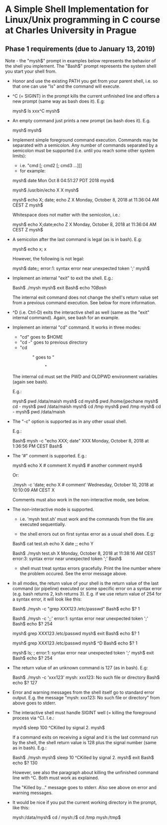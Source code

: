 # A Simple Shell Implementation for Linux/Unix programming in C course at Charles University in Prague

Phase 1 requirements (due to January 13, 2019)
-------
Note - the "mysh$" prompt in examples below represents the behavior of
the shell you implement.  The "Bash$" prompt represents the system shell
you start your shell from.

- Honor and use the existing PATH you get from your parent shell, i.e.
  so that one can use "ls" and the command will execute.

- ^C (= SIGINT) in the prompt kills the current unfinished line and
  offers a new prompt (same way as bash does it).  E.g:

	mysh$ ls xxx^C
	mysh$

- An empty command just prints a new prompt (as bash does it).  E.g.

	mysh$ <SPACE><SPACE><SPACE><ENTER>
	mysh$

- Implement simple foreground command execution.  Commands may be
  separated with a semicolon.  Any number of commands separated by a
  semicolon must be supported (i.e. until you reach some other system
  limits):

	- i.e. "cmd [; cmd2 [; cmd3 ...]]]
	- for example:

	mysh$ date
	Mon Oct  8 04:51:27 PDT 2018
	mysh$

	mysh$ /usr/bin/echo X
	X
	mysh$

	mysh$ echo X; date; echo Z
	X
	Monday, October  8, 2018 at 11:36:04 AM CEST
	Z
	mysh$

  Whitespace does not matter with the semicolon, i.e.:

	mysh$ echo X;date;echo Z
	X
	Monday, October  8, 2018 at 11:36:04 AM CEST
	Z
	mysh$

- A semicolon after the last command is legal (as is in bash).  E.g:

	mysh$ echo x;
	x

  However, the following is not legal:

	mysh$ date;;
	error:1: syntax error near unexpected token ';'
	mysh$

- Implement an internal "exit" to exit the shell.  E.g.:

	Bash$ ./mysh
	mysh$ exit
	Bash$ echo $?
	0
	Bash$

  The internal exit command does not change the shell's return value set
  from a previous command execution.  See below for more information.

- ^D (i.e. Ctrl-D) exits the interactive shell as well (same as the
  "exit" internal command).  Again, see bash for an example.

- Implement an internal "cd" command.  It works in three modes:

	- "cd" goes to $HOME
	- "cd -" goes to previous directory
	- "cd <dir>" goes to "<dir>"

  The internal cd must set the PWD and OLDPWD environment variables
  (again see bash).

  E.g.:

	mysh$ pwd
	/data/maish
	mysh$ cd
	mysh$ pwd
	/home/jpechane
	mysh$ cd -
	mysh$ pwd
	/data/maish
	mysh$ cd /tmp
	mysh$ pwd
	/tmp
	mysh$ cd -
	mysh$ pwd
	/data/maish

- The "-c" option is supported as in any other usual shell.

  E.g.:

	Bash$ mysh -c "echo XXX; date"
	XXX
	Monday, October  8, 2018 at  1:36:56 PM CEST
	Bash$

- The '#" comment is supported. E.g.:

	mysh$ echo X # comment
	X
	mysh$     # another comment
	mysh$

	Or:

	./mysh -c 'date; echo X # comment'
	Wednesday, October 10, 2018 at 10:10:09 AM CEST
	X

	Comments must also work in the non-interactive mode, see below.

- The non-interactive mode is supported.

	- i.e. 'mysh test.sh' must work and the commands from the file
	  are executed sequentially.

	- the shell errors out on first syntax error as a usual shell
	  does.  E.g:

	Bash$ cat test.sh 
	echo X
	date
	;;
	echo Y

	Bash$ ./mysh test.sh
	X
	Monday, October  8, 2018 at 11:38:16 AM CEST
	error:3: syntax error near unexpected token ';'
	Bash$

	- shell must treat syntax errors gracefully.  Print the line
	  number where the problem occured.  See the error message
	  above.

- In all modes, the return value of your shell is the return value of
  the last command (or pipeline) executed or some specific error on a
  syntax error (e.g. bash returns 2, ksh returns 3).  E.g. if we use
  return value of 254 for a syntax error, it will look like this:

	Bash$ ./mysh -c "grep XXX123 /etc/passwd"
	Bash$ echo $?
	1

	Bash$ ./mysh -c ';;'
	error:1: syntax error near unexpected token ';'
	Bash$ echo $?
	254

	mysh$ grep XXX123 /etc/passwd
	mysh$ exit
	Bash$ echo $?
	1

	mysh$ grep XXX123 /etc/passwd
	mysh$ ^D
	Bash$ echo $?
	1

	mysh$ ls; ;
	error:1: syntax error near unexpected token ';'
	mysh$ exit
	Bash$ echo $?
	254

- The return value of an unknown command is 127 (as in bash).  E.g:

	Bash$ ./mysh -c 'xxx123'
	mysh: xxx123: No such file or directory
	Bash$ echo $?
	127

- Error and warning messages from the shell itself go to standard error
  output.  E.g. the message "mysh: xxx123: No such file or directory"
  from above goes to stderr.

- The interactive shell must handle SIGINT well (= killing the
  foreground process via ^C).  I.e.:

	mysh$ sleep 100
	^CKilled by signal 2.
	mysh$ 

  If a command exits on receiving a signal and it is the last command
  run by the shell, the shell return value is 128 plus the signal number
  (same as in bash).  E.g.:
  
	Bash$ ./mysh
	mysh$ sleep 10
	^CKilled by signal 2.
	mysh$ exit
	Bash$ echo $?
	130

  However, see also the paragraph about killing the unfinished command
  line with ^C.  Both must work as explained.

  The "Killed by..." message goes to stderr.  Also see above on error
  and warning messages.

- It would be nice if you put the current working directory in the
  prompt, like this:

	mysh:/data/mysh$ cd /
	mysh:/$ cd /tmp
	mysh:/tmp$
